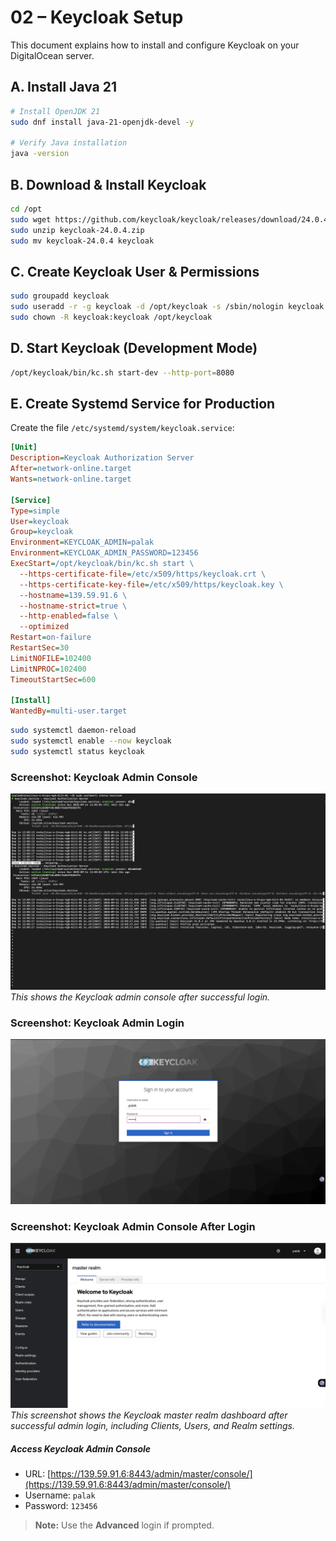 # 02 – Keycloak Setup

This document explains how to install and configure Keycloak on your DigitalOcean server.


## A. Install Java 21
```bash
# Install OpenJDK 21
sudo dnf install java-21-openjdk-devel -y

# Verify Java installation
java -version
```
## B. Download & Install Keycloak
```bash
cd /opt
sudo wget https://github.com/keycloak/keycloak/releases/download/24.0.4/keycloak-24.0.4.zip
sudo unzip keycloak-24.0.4.zip
sudo mv keycloak-24.0.4 keycloak
```
## C. Create Keycloak User & Permissions
```bash
sudo groupadd keycloak
sudo useradd -r -g keycloak -d /opt/keycloak -s /sbin/nologin keycloak
sudo chown -R keycloak:keycloak /opt/keycloak
```
## D. Start Keycloak (Development Mode)
```bash
/opt/keycloak/bin/kc.sh start-dev --http-port=8080
```
## E. Create Systemd Service for Production

Create the file `/etc/systemd/system/keycloak.service`:

```ini
[Unit]
Description=Keycloak Authorization Server
After=network-online.target
Wants=network-online.target

[Service]
Type=simple
User=keycloak
Group=keycloak
Environment=KEYCLOAK_ADMIN=palak
Environment=KEYCLOAK_ADMIN_PASSWORD=123456
ExecStart=/opt/keycloak/bin/kc.sh start \
  --https-certificate-file=/etc/x509/https/keycloak.crt \
  --https-certificate-key-file=/etc/x509/https/keycloak.key \
  --hostname=139.59.91.6 \
  --hostname-strict=true \
  --http-enabled=false \
  --optimized
Restart=on-failure
RestartSec=30
LimitNOFILE=102400
LimitNPROC=102400
TimeoutStartSec=600

[Install]
WantedBy=multi-user.target
```

```bash
sudo systemctl daemon-reload
sudo systemctl enable --now keycloak
sudo systemctl status keycloak
```

### Screenshot: Keycloak Admin Console
![Keycloak Admin Console](../screenshots/keycloak-console.png)  
*This shows the Keycloak admin console after successful login.*

### Screenshot: Keycloak Admin Login
![Keycloak Admin Login](../screenshots/keycloak-login.png)

### Screenshot: Keycloak Admin Console After Login
![Keycloak Admin Console After Login](../screenshots/keycloak-after-login.png)  
*This screenshot shows the Keycloak master realm dashboard after successful admin login, including Clients, Users, and Realm settings.*

##### Access Keycloak Admin Console

- URL: [https://139.59.91.6:8443/admin/master/console/](https://139.59.91.6:8443/admin/master/console/)
- Username: `palak`
- Password: `123456`

> **Note:** Use the **Advanced** login if prompted.




